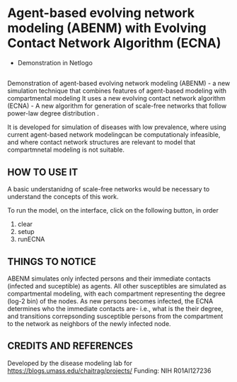 # Agent-based evolving network modeling (ABENM) with Evolving Contact Network Algorithm (ECNA)
- Demonstration in Netlogo 

## 
Demonstration of agent-based evolving network modeling (ABENM) - a new simulation technique that combines features of agent-based modeling with compartmental modeling
It uses a new evolving contact network algorithm (ECNA) - A new algorithm for generation of scale-free networks that follow power-law degree distribution .

It is developed for simulation of diseases with low prevalence, where using current agent-based network modelingcan be computationaly infeasible, and where contact network structures are relevant to model that compartmnetal modeling is not suitable. 



## HOW TO USE IT
A basic understanidng of scale-free networks would be necessary to understand the concepts of this work. 

To run the model, on the interface, click on the following button, in order 
1. clear
2. setup
3. runECNA

## THINGS TO NOTICE

ABENM simulates only infected persons and their immediate contacts (infected and suceptible) as agents. All other susceptibles are simulated as compartmental modeling, with each compartment representing the degree (log-2 bin) of the nodes. 
As new persons becomes infected, the ECNA determines who the immediate contacts are- i.e., what is the their degree, and transitions correpsonding susceptible persons from the compartment to the network as neighbors of the newly infected node. 


## CREDITS AND REFERENCES

Developed by the disease modeling lab for https://blogs.umass.edu/chaitrag/projects/ 
Funding: NIH R01AI127236
